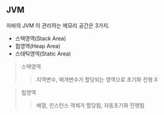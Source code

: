 ## JVM
자바의 JVM 이 관리하는 메모리 공간은 3가지.
* 스택영역(Stack Area)
* 힙영역(Heap Area)
* 스태틱영역(Static Area)

> 스택영역
>> 지역변수, 매개변수가 할당되는 영역으로 초기화 진행 X

> 힙영역
>> 배열, 인스턴스 객체가 할당됨, 자동초기화 진행됨

